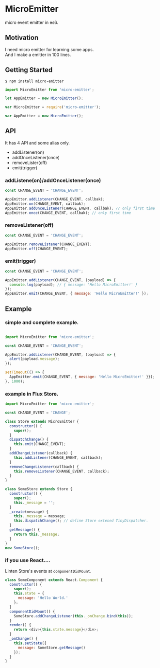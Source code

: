 # MicroEmitter
micro event emitter in es6.

## Motivation
I need micro emitter for learning some apps.  
And I make a emitter in 100 lines.

## Getting Started

```
$ npm install micro-emitter
```

```es6.js
import MicroEmitter from 'micro-emitter';

let AppEmitter = new MicroEmitter();
```

```es5.js
var MicroEmitter = require('micro-emitter');

var AppEmitter = new MicroEmitter();
```

## API
It has 4 API and some alias only.

- addListener(on)
- addOnceListener(once)
- removeLister(off)
- emit(trigger)


### addListene(on)/addOnceListener(once)

```es6.js
const CHANGE_EVENT = 'CHANGE_EVENT';

AppEmitter.addListener(CHANGE_EVENT, callbak);
AppEmitter.on(CHANGE_EVENT, callbak);
AppEmitter.addOnceListener(CHANGE_EVENT, callbak); // only first time
AppEmitter.once(CHANGE_EVENT, callbak); // only first time
```

### removeListener(off)

```es6.js
const CHANGE_EVENT = 'CHANGE_EVENT';

AppEmitter.removeListener(CHANGE_EVENT);
AppEmitter.off(CHANGE_EVENT);
```

### emit(trigger)

```es6.js
const CHANGE_EVENT = 'CHANGE_EVENT';

AppEmitter.addListener(CHANGE_EVENT, (payload) => {
  console.log(payload); // { message: 'Hello MicroEmitter!' }
});
AppEmitter.emit(CHANGE_EVENT, { message: 'Hello MicroEmitter!' });
```

## Example

### simple and complete example.

```sample.es6.js

import MicroEmitter from 'micro-emitter';

const CHANGE_EVENT = 'CHANGE_EVENT';

AppEmitter.addListener(CHANGE_EVENT, (payload) => {
  alert(payload.message);
});

setTimeout(() => {
  AppEmitter.emit(CHANGE_EVENT, { message: 'Hello MicroEmitter!' }});
}, 1000);

```

### example in Flux Store.

```flux.es6.js
import MicroEmitter from 'micro-emitter';

const CHANGE_EVENT = 'CHANGE';

class Store extends MicroEmitter {
  constructor() {
    super();
  }
  dispatchChange() {
    this.emit(CHANGE_EVENT);
  }
  addChangeListener(callback) {
    this.addListener(CHANGE_EVENT, callback);
  }
  removeChangeListener(callback) {
    this.removeListener(CHANGE_EVENT, callback);
  }
}

class SomeStore extends Store {
  constructor() {
    super();
    this._message = '';
  }
  _create(message) {
    this._message = message;
    this.dispatchChange(); // define Store extened TinyDispatcher.
  }
  getMessage() {
    return this._message;
  }
}
new SomeStore();
```


### if you use React....

Linten Store's events at ```componentDisMount```.

```Component.es6.js
class SomeComponent extends React.Component {
  constructor() {
    super();
    this.state = {
      message: 'Hello World.'
    };
  }
  componentDidMount() {
    SomeStore.addChangeListener(this._onChange.bind(this));
  }
  render() {
    return <div>{this.state.message}</div>;
  }
  _onChange() {
    this.setState({
      message: SomeStore.getMessage()
    });
  }
}
```
